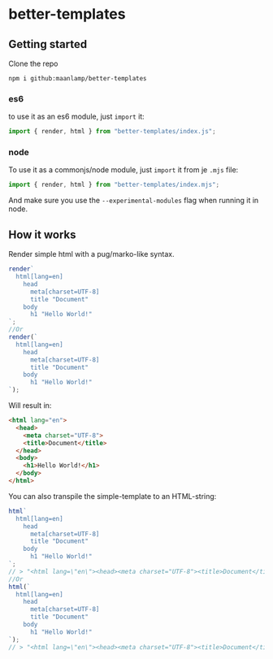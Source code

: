 # better-templates

## Getting started
Clone the repo
```shell
npm i github:maanlamp/better-templates
```
### es6
to use it as an es6 module, just `import` it:
```js
import { render, html } from "better-templates/index.js";
```

### node
To use it as a commonjs/node module, just `import` it from je `.mjs` file:
```js
import { render, html } from "better-templates/index.mjs";
```
And make sure you use the `--experimental-modules` flag when running it in node.

## How it works
Render simple html with a pug/marko-like syntax.

```js
render`
  html[lang=en]
    head
      meta[charset=UTF-8]
      title "Document"
    body
      h1 "Hello World!"
`;
//Or
render(`
  html[lang=en]
    head
      meta[charset=UTF-8]
      title "Document"
    body
      h1 "Hello World!"
`);
```

Will result in:

```html
<html lang="en">
  <head>
    <meta charset="UTF-8">
    <title>Document</title>
  </head>
  <body>
    <h1>Hello World!</h1>
  </body>
</html>
```

You can also transpile the simple-template to an HTML-string:

```js
html`
  html[lang=en]
    head
      meta[charset=UTF-8]
      title "Document"
    body
      h1 "Hello World!"
`;
// > "<html lang=\"en\"><head><meta charset="UTF-8"><title>Document</title></head><body><h1>Hello World!</h1></body></html>";
//Or
html(`
  html[lang=en]
    head
      meta[charset=UTF-8]
      title "Document"
    body
      h1 "Hello World!"
`);
// > "<html lang=\"en\"><head><meta charset="UTF-8"><title>Document</title></head><body><h1>Hello World!</h1></body></html>";
```
